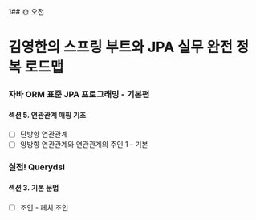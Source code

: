 1## :sun_with_face: 오전

# 김영한의 스프링 부트와 JPA 실무 완전 정복 로드맵
### 자바 ORM 표준 JPA 프로그래밍 - 기본편
#### 섹션 5. 연관관계 매핑 기초
- [ ] 단방향 연관관계
- [ ] 양방향 연관관계와 연관관계의 주인 1 - 기본

### 실전! Querydsl
#### 섹션 3. 기본 문법
- [ ] 조인 - 페치 조인
